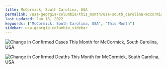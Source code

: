 ```yaml
---
title: McCormick, South Carolina, USA
permalink: /usa-georgia-columbia/this_month/usa-south_carolina-mccormick-30_days.html
last_updated: Jan 18, 2022
keywords: ["McCormick, South Carolina, USA", "This Month"]
sidebar: usa-georgia-columbia_sidebar
---
```


![Change in Confirmed Cases This Month for McCormick, South Carolina, USA](/covid_tracker/images/graphs/usa-south_carolina-mccormick-delta_confirmed-30_days_graph.png)

![Change in Confirmed Deaths This Month for McCormick, South Carolina, USA](/covid_tracker/images/graphs/usa-south_carolina-mccormick-delta_deaths-30_days_graph.png)
